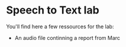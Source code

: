 # Speech to Text lab

You'll find here a few ressources for the lab:
- An audio file continning a report from Marc

